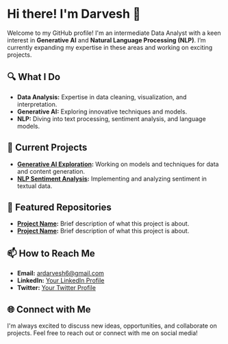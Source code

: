 # Hi there! I'm Darvesh 👋

Welcome to my GitHub profile! I'm an intermediate Data Analyst with a keen interest in **Generative AI** and **Natural Language Processing (NLP)**. I’m currently expanding my expertise in these areas and working on exciting projects.

## 🔍 What I Do

- **Data Analysis:** Expertise in data cleaning, visualization, and interpretation.
- **Generative AI:** Exploring innovative techniques and models.
- **NLP:** Diving into text processing, sentiment analysis, and language models.

## 🚀 Current Projects

- **[Generative AI Exploration](link):** Working on models and techniques for data and content generation.
- **[NLP Sentiment Analysis](link):** Implementing and analyzing sentiment in textual data.

## 🌟 Featured Repositories

- **[Project Name](link):** Brief description of what this project is about.
- **[Project Name](link):** Brief description of what this project is about.

## 📫 How to Reach Me

- **Email:** [ardarvesh6@gmail.com](mailto:ardarvesh6@gmail.com)
- **LinkedIn:** [Your LinkedIn Profile](link)
- **Twitter:** [Your Twitter Profile](link)

## 🌐 Connect with Me

I'm always excited to discuss new ideas, opportunities, and collaborate on projects. Feel free to reach out or connect with me on social media!
